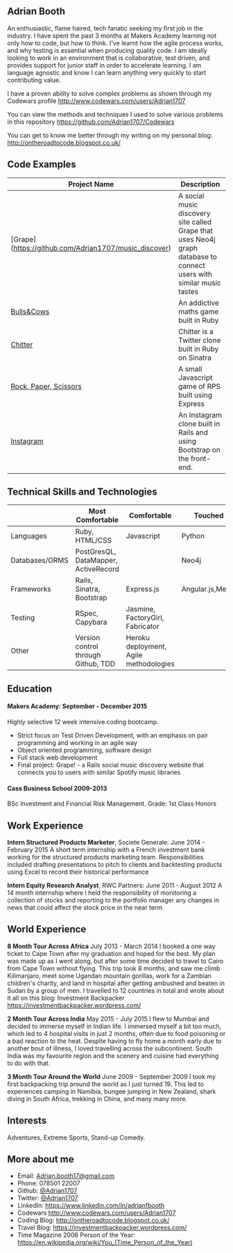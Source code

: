 ## Adrian Booth

An enthusiastic, flame haired, tech fanatic seeking my first job in the industry. I have spent the past 3 months at Makers Academy learning not only how to code, but how to think. I've learnt how the agile
process works, and why testing is essential when producing quality code. I am ideally looking to work in an environment that is collaborative, test driven, and provides support for junior staff in order to accelerate learning. I am language agnostic and know I can learn anything very quickly to start contributing value.

I have a proven ability to solve complex problems as shown through my Codewars profile http://www.codewars.com/users/Adrian1707

You can view the methods and techniques I used to solve various problems in this repository https://github.com/Adrian1707/Codewars

You can get to know me better through my writing on my personal blog: http://ontheroadtocode.blogspot.co.uk/

Code Examples
-------------
|Project Name | Description |
|-------------|-------------|
|[Grape] (https://github.com/Adrian1707/music_discover)|A social music discovery site called Grape that uses Neo4j graph database to connect users with similar music tastes|
|[Bulls&Cows](https://github.com/Adrian1707/bulls_and_cows)| An addictive maths game built in Ruby|
|[Chitter](https://github.com/Adrian1707/chitter-challenge)| Chitter is a Twitter clone built in Ruby on Sinatra|
|[Rock, Paper, Scissors](https://github.com/Adrian1707/rps-javascript)|A small Javascript game of RPS built using Express|
|[Instagram](https://github.com/Adrian1707/instagram-challenge)|An Instagram clone built in Rails and using Bootstrap on the front-end.|

Technical Skills and Technologies
---------------------------------
| |Most Comfortable|Comfortable|Touched on|
|---------|----------------|-------------------|------------------------------|
|Languages|Ruby, HTML/CSS|Javascript|Python|
|Databases/ORMS|PostGresQL, DataMapper, ActiveRecord||Neo4j                 |
|Frameworks|Rails, Sinatra, Bootstrap|Express.js|Angular.js,Meteor.js                       |
|Testing|RSpec, Capybara|Jasmine, FactoryGirl, Fabricator|
|Other|Version control through Github, TDD|Heroku deployment, Agile methodologies| |

Education
---------
#### Makers Academy: September - December 2015
Highly selective 12 week intensive coding bootcamp.
- Strict focus on Test Driven Development, with an emphasis on pair programming and working in an agile way
- Object oriented programming, software design
- Full stack web development
- Final project: Grape! - a Rails social music discovery website that connects you to users with similar Spotify music libraries

#### Cass Business School 2009-2013
BSc Investment and Financial Risk Management. Grade: 1st Class Honors


Work Experience
---------------
**Intern Structured Products Marketer**, Societe Generale: June 2014 - February 2015
A short term internship with a French investment bank working for the structured products marketing team. Responsibilities included drafting presentations to pitch to clients
and backtesting products using Excel to record their historical performance

**Intern Equity Research Analyst**, RWC Partners: June 2011 - August 2012
A 14 month internship where I held the responsibility of monitoring a collection of stocks and reporting to the portfolio manager any changes in news that could affect the stock price in the near term

World Experience
---------------
**8 Month Tour Across Africa** July 2013 - March 2014
I booked a one way ticket to Cape Town after my graduation and hoped for the best. My plan was made up as I went along, but after some time decided to travel to Cairo from Cape Town
without flying. This trip took 8 months, and saw me climb Kilimanjaro, meet some Ugandan mountain gorillas, work for a Zambian children's charity, and land in hospital after getting
ambushed and beaten in Sudan by a group of men. I travelled to 12 countries in total and wrote about it all on this blog:
Investment Backpacker https://investmentbackpacker.wordpress.com/

**2 Month Tour Across India** May 2015 - July 2015
I flew to Mumbai and decided to immerse myself in Indian life. I immersed myself a bit too much, which led to 4 hospital visits in just 2 months, often due to food poisoning or a bad reaction
to the heat. Despite having to fly home a month early due to another bout of illness, I loved travelling across the subcontinent. South India was my favourite region and the scenery and cuisine
had everything to do with that.


**3 Month Tour Around the World** June 2009 - September 2009
I took my first backpacking trip around the world as I just turned 19. This led to experiences camping in Namibia, bungee jumping in New Zealand, shark diving in South Africa,
trekking in China, and many many more.

Interests
---------
Adventures, Extreme Sports, Stand-up Comedy.

More about me
-------------
- Email: [Adrian.booth17@gmail.com](Adrian.booth17@gmail.com)
- Phone: 078501 22007
- Github: [@Adrian1707](https://github.com/Adrian1707)
- Twitter: [@Adrian1707](https://twitter.com/Adrian1707)
- LinkedIn: https://www.linkedin.com/in/adrianfbooth
- Codewars http://www.codewars.com/users/Adrian1707
- Coding Blog: http://ontheroadtocode.blogspot.co.uk/
- Travel Blog: https://investmentbackpacker.wordpress.com/
- Time Magazine 2006 Person of the Year: https://en.wikipedia.org/wiki/You_(Time_Person_of_the_Year)

